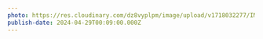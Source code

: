 ```yaml
---
photo: https://res.cloudinary.com/dz8vyplpm/image/upload/v1718032277/IMG_9668_z7kleb.jpg
publish-date: 2024-04-29T00:09:00.000Z
---
```

